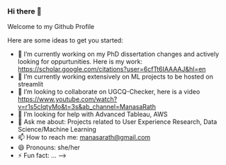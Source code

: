 ### Hi there 👋

Welcome to my Github Profile


Here are some ideas to get you started:

- 🔭 I’m currently working on my PhD dissertation changes and actively looking for oppurtunities. Here is my work: https://scholar.google.com/citations?user=6cfTt6IAAAAJ&hl=en
- 🌱 I’m currently working extensively on ML projects to be hosted on streamlit
- 👯 I’m looking to collaborate on UGCQ-Checker, here is a video https://www.youtube.com/watch?v=r1s5cIqtyMo&t=3s&ab_channel=ManasaRath
- 🤔 I’m looking for help with Advanced Tableau, AWS
- 💬 Ask me about: Projects related to User Experience Research, Data Science/Machine Learning 
- 📫 How to reach me: manasarath@gmail.com
- 😄 Pronouns: she/her
- ⚡ Fun fact: ...
-->
